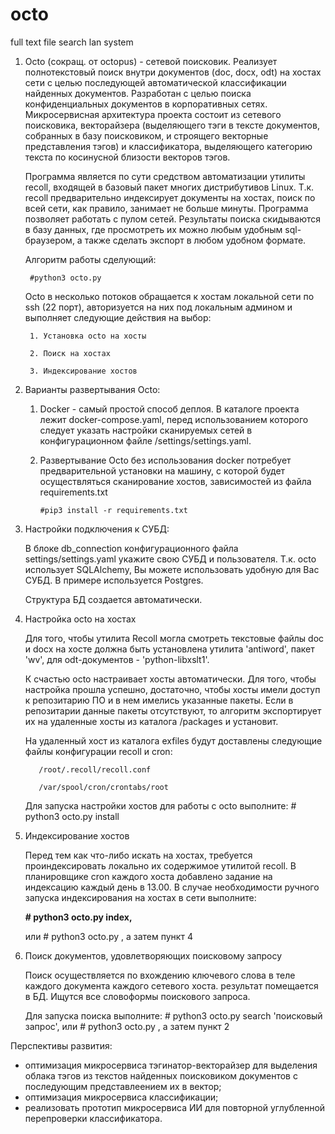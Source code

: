 # octo
full text file search lan system

1. Octo (сокращ. от octopus) - сетевой поисковик. Реализует полнотекстовый поиск внутри документов (doc, docx, odt) на хостах сети с целью последующей автоматической классификации найденных документов. Разработан с целью поиска конфиденциальных документов в корпоративных сетях. Микросервисная архитектура проекта состоит из сетевого поисковика, векторайзера (выделяющего тэги в тексте документов, собранных в базу поисковиком, и строящего векторные представления тэгов) и классификатора, выделяющего категорию текста по косинусной близости векторов тэгов.

    Программа является по сути средством автоматизации утилиты recoll, входящей в базовый пакет многих дистрибутивов Linux.
    Т.к. recoll предварительно индексирует документы на хостах, поиск по всей сети, как правило, занимает не больше минуты.
    Программа позволяет работать с пулом сетей. Результаты поиска скидываются в базу данных, где просмотреть их можно любым удобным sql-браузером, а также сделать экспорт в любом удобном формате.

    Алгоритм работы сделующий:

        #python3 octo.py

    Octo в несколько потоков обращается к хостам локальной сети по ssh (22 порт), авторизуется на них под локальным админом и выполняет следующие действия на выбор:

        1. Установка octo на хосты

        2. Поиск на хостах

        3. Индексирование хостов

2. Варианты развертывания Octo:
   1. Docker - самый простой способ деплоя. В каталоге проекта лежит docker-compose.yaml, перед использованием которого следует указать настройки сканируемых сетей в конфигурационном файле /settings/settings.yaml.
   2. Развертывание Octo без использования docker потребует предварительной установки на машину, с которой будет осуществляться сканирование хостов, зависимостей из файла requirements.txt

          #pip3 install -r requirements.txt

3. Настройки подключения к СУБД:

    В блоке db_connection конфигурационного файла settings/settings.yaml укажите свою СУБД и пользователя.
    Т.к. octo использует SQLAlchemy, Вы можете использовать удобную для Вас СУБД. В примере используется Postgres.

    Структура БД создается автоматически.

4. Настройка octo на хостах

    Для того, чтобы утилита Recoll могла смотреть текстовые файлы doc и docx на хосте должна быть установлена утилита 'antiword', пакет 'wv', для odt-документов - 'python-libxslt1'.

    К счастью octo настраивает хосты автоматически. Для того, чтобы настройка прошла успешно, достаточно, чтобы хосты имели доступ к репозитарию ПО и в нем имелись указанные пакеты. Если в репозитарии данные пакеты отсутствуют, то алгоритм экспортирует их на удаленные хосты из каталога /packages и установит.

    На удаленный хост из каталога exfiles будут доставлены следующие файлы конфигурации recoll и cron:

          /root/.recoll/recoll.conf

          /var/spool/cron/crontabs/root

      Для запуска настройки хостов для работы с octo выполните: # python3 octo.py install

5. Индексирование хостов

    Перед тем как что-либо искать на хостах, требуется проиндексировать локально их содержимое утилитой recoll.
    В планировщике cron каждого хоста добавлено задание на индексацию каждый день в 13.00.
    В случае необходимости ручного запуска индексирования на хостах в сети выполните:

    **# python3 octo.py index,**

    или    # python3 octo.py , а затем пункт 4


6. Поиск документов, удовлетворяющих поисковому запросу

    Поиск осуществляется по вхождению ключевого слова в теле каждого документа каждого сетевого хоста. результат помещается в БД. Ищутся все словоформы поискового запроса.

      Для запуска поиска выполните: # python3 octo.py search 'поисковый запрос', или    # python3 octo.py , а затем пункт 2


  Перспективы развития:

   - оптимизация микросервиса тэгинатор-векторайзер для выделения облака тэгов из текстов найденных поисковиком документов с последующим представлеением их в вектор;
   - оптимизация микросервиса классификации;
   - реализовать прототип микросервиса ИИ для повторной углубленной перепроверки классификатора.


